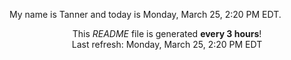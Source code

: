 My name is Tanner and today is Monday, March 25, 2:20 PM EDT.

<p align="center">This <i>README</i> file is generated <b>every 3 hours</b>!</br>Last refresh: Monday, March 25, 2:20 PM EDT<br /></p>
